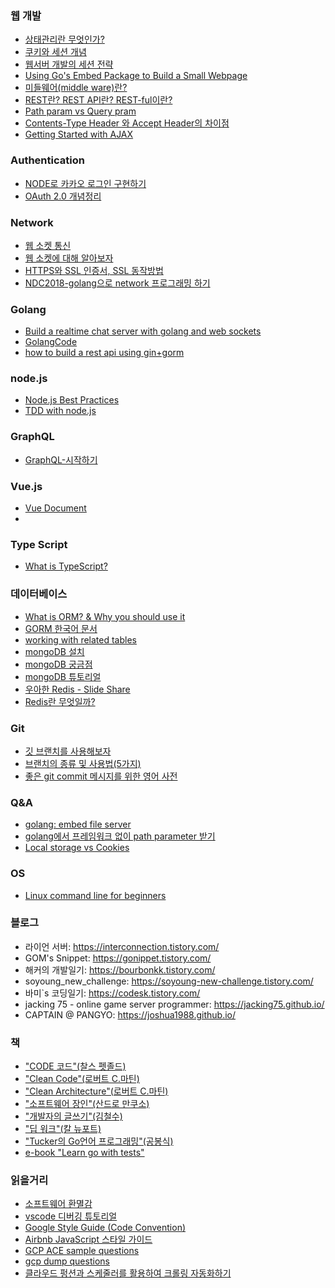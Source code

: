 ### 웹 개발

- [상태관리란 무엇인가?](https://medium.com/wematch/%ED%94%84%EB%A1%A0%ED%8A%B8%EC%97%94%EB%93%9C%EC%9D%98-%EC%83%81%ED%83%9C%EA%B4%80%EB%A6%AC%EB%9E%80-%EB%AC%B4%EC%97%87%EC%9D%B8%EA%B0%80-5ff888dab7adㅋ)
- [쿠키와 세션 개념](https://interconnection.tistory.com/74)
- [웹서버 개발의 세션 전략](https://devhaks.github.io/2019/04/20/session-strategy/)
- [Using Go's Embed Package to Build a Small Webpage](https://medium.com/@leo_hetsch/using-gos-embed-package-to-build-a-small-webpage-6175953fccea)
- [미들웨어(middle ware)란?](https://12bme.tistory.com/289)
- [REST란? REST API란? REST-ful이란?](https://gmlwjd9405.github.io/2018/09/21/rest-and-restful.html)
- [Path param vs Query pram](https://ryan-han.com/post/translated/pathvariable_queryparam/)
- [Contents-Type Header 와 Accept Header의 차이점](https://webstone.tistory.com/66)
- [Getting Started with AJAX](https://developer.mozilla.org/ko/docs/Web/Guide/AJAX/Getting_Started)


### Authentication
- [NODE로 카카오 로그인 구현하기](https://inpa.tistory.com/488)
- [OAuth 2.0 개념정리](https://inpa.tistory.com/entry/WEB-%F0%9F%93%9A-OAuth-20-%EA%B0%9C%EB%85%90-%F0%9F%92%AF-%EC%A0%95%EB%A6%AC)

### Network

- [웹 소켓 통신](https://caileb.tistory.com/185)
- [웹 소켓에 대해 알아보자](https://woowacourse.github.io/javable/post/2020-09-20-websocket/)
- [HTTPS와 SSL 인증서, SSL 동작방법](https://wayhome25.github.io/cs/2018/03/11/ssl-https/)
- [NDC2018-golang으로 network 프로그래밍 하기](http://ndcreplay.nexon.com/NDC2018/sessions/NDC2018_0023.html)

### Golang

- [Build a realtime chat server with golang and web sockets](https://scotch.io/bar-talk/build-a-realtime-chat-server-with-go-and-websockets)
- [GolangCode](https://golangcode.com/)
- [how to build a rest api using gin+gorm](https://blog.logrocket.com/how-to-build-a-rest-api-with-golang-using-gin-and-gorm/)

### node.js

- [Node.js Best Practices](https://www.codementor.io/@mattgoldspink/nodejs-best-practices-du1086jja)
- [TDD with node.js](https://loy124.tistory.com/364?category=833358)

### GraphQL

- [GraphQL-시작하기](https://velog.io/@yhg0337/GraphQL)

### Vue.js

- [Vue Document](https://kr.vuejs.org/v2/guide/index.html)
- 

### Type Script

- [What is TypeScript?](https://serokell.io/blog/why-typescript)

### 데이터베이스

- [What is ORM? & Why you should use it](https://blog.bitsrc.io/what-is-an-orm-and-why-you-should-use-it-b2b6f75f5e2a)
- [GORM 한국어 문서](https://gorm.io/ko_KR/docs/create.html)
- [working with related tables](https://fmhelp.filemaker.com/help/18/fmp/en/index.html#page/FMP_Help%2Frelated-tables-files.html%23)
- [mongoDB 설치](https://docs.mongodb.com/manual/tutorial/install-mongodb-on-ubuntu/)
- [mongoDB 궁금점](https://www.mongodb.com/community/forums/t/projection-does-not-allow-exclusion-inclusion-together/31756)
- [mongoDB 튜토리얼](https://velopert.com/category/dev-log/tech-log/mongodb)
- [우아한 Redis - Slide Share](https://www.slideshare.net/charsyam2/redis-196314086)
- [Redis란 무엇일까?](https://velog.io/@hyeondev/Redis-%EB%9E%80-%EB%AC%B4%EC%97%87%EC%9D%BC%EA%B9%8C)

### Git

  - [깃 브랜치를 사용해보자](https://backlog.com/git-tutorial/kr/stepup/stepup2_3.html)
- [브랜치의 종류 및 사용법(5가지)](https://gmlwjd9405.github.io/2018/05/11/types-of-git-branch.html)
- [좋은 git commit 메시지를 위한 영어 사전](https://blog.ull.im/engineering/2019/03/10/logs-on-git.html)

### Q&A

- [golang: embed file server](https://www.reddit.com/r/golang/comments/lqosaw/issue_with_htmltemplate_pointing_to_embedded_css/)
- [golang에서 프레임워크 없이 path parameter 받기](https://stackoverflow.com/questions/34314975/go-get-path-parameters-from-http-request)
- [Local storage vs Cookies](https://stackoverflow.com/questions/3220660/local-storage-vs-cookies)

### OS

- [Linux command line for beginners](https://ubuntu.com/tutorials/command-line-for-beginners#1-overview)

### 블로그

  - 라이언 서버: <https://interconnection.tistory.com/>
  - GOM's Snippet: <https://gonippet.tistory.com/>
- 해커의 개발일기: <https://bourbonkk.tistory.com/>
- soyoung_new_challenge: <https://soyoung-new-challenge.tistory.com/>
- 바미`s 코딩일기: <https://codesk.tistory.com/>
- jacking 75 - online game server programmer: <https://jacking75.github.io/>
- CAPTAIN @ PANGYO: <https://joshua1988.github.io/>

### 책

  - ["CODE 코드"(찰스 펫졸드)](http://www.yes24.com/Product/Goods/16667186)
  - ["Clean Code"(로버트 C.마틴)](http://www.yes24.com/Product/Goods/11681152)
  - ["Clean Architecture"(로버트 C.마틴)](http://www.yes24.com/Product/Goods/77283734)
  - ["소프트웨어 장인"(산드로 만쿠소)](http://www.yes24.com/Product/Goods/20461940?OzSrank=2)
  - ["개발자의 글쓰기"(김철수)](http://www.yes24.com/Product/Goods/79378905?OzSrank=1)
  - ["딥 워크"(칼 뉴포트)](http://www.yes24.com/Product/Goods/38286918)
- ["Tucker의 Go언어 프로그래밍"(공봉식)](http://www.yes24.com/Product/Goods/99108736)
- [e-book "Learn go with tests"](https://miryang.gitbook.io/learn-go-with-tests/)

### 읽을거리

  - [소프트웨어 환멸감](https://muchtrans.com/translations/software-disenchantment.ko.html)
  - [vscode 디버깅 튜토리얼](https://demun.github.io/vscode-tutorial/debug/)
  - [Google Style Guide (Code Convention) ](https://google.github.io/styleguide/)
  - [Airbnb JavaScript 스타일 가이드](https://github.com/parksb/javascript-style-guide)
  - [GCP ACE sample questions](https://gcp-examquestions.com/gcp-associate-cloud-engineer-practice-exam-part-1/)
  - [gcp dump questions](https://blog.naver.com/kroa/222235702688)
  - [클라우드 펑션과 스케줄러를 활용하여 크롤링 자동화하기](https://izy.codes/crawling-google-cloud-functions-scheduler/)
